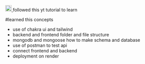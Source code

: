 <a href="https://youtu.be/MDZC8VDZnV8?si=mZSXTC5_nj_7tAPf">
  <img src="https://upload.wikimedia.org/wikipedia/commons/0/09/YouTube_full-color_icon_%282017%29.svg" width="20" height="20" />
</a>
followed this yt tutorial to learn

#learned this concepts
* use of chakra ui and tailwind
* backend and frontend folder and file structure
* mongodb and mongoose how to make schema and database
* use of postman to test api
* connect frontend and backend
* deployment on render 
